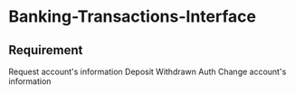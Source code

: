 # Banking-Transactions-Interface
## Requirement
Request account's information
Deposit 
Withdrawn 
Auth
Change account's information
